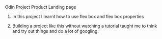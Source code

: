 Odin Project Product Landing page

1. In this project I learnt how to use flex box and flex box properties

2. Building a project like this without watching a tutorial taught me to think and try out things and do a lot of googling.
